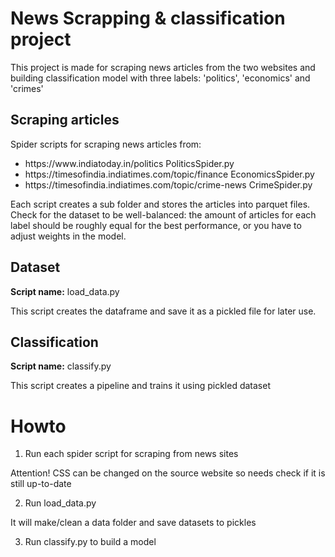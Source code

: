 # <h1>News Scrapping & classification project</h1>
This project is made for scraping news articles from the two websites and building classification model with three labels: 
'politics', 'economics' and 'crimes'
<h2>Scraping articles</h2>
Spider scripts for scraping news articles from:

<ul>
<li>https://www.indiatoday.in/politics PoliticsSpider.py</li>
<li>https://timesofindia.indiatimes.com/topic/finance EconomicsSpider.py</li>
<li>https://timesofindia.indiatimes.com/topic/crime-news CrimeSpider.py</li>
</ul>

Each script creates a sub folder and stores the articles into parquet files. 
Check for the dataset to be well-balanced: the amount of articles for each label should be roughly equal for the best performance, or you have to adjust weights in the model.  

<h2>Dataset</h2>
<b>Script name:</b> load_data.py

This script creates the dataframe and save it as a pickled file for later use.

<h2>Classification</h2>
<b>Script name:</b> classify.py

This script creates a pipeline and trains it using pickled dataset

<h1>Howto</h1>

1) Run each spider script for scraping from news sites

Attention! CSS can be changed on the source website so needs check if it is still up-to-date

2) Run load_data.py

It will make/clean a data folder and save datasets to pickles

3) Run classify.py to build a model
